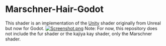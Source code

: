 # Marschner-Hair-Godot
This shader is an implementation of the [Unity](https://github.com/maajor/Marschner-Hair-Unity) shader originally from Unreal but now for Godot.
[![Screenshot.png](https://i.postimg.cc/NGSFZr2h/Screenshot.png)](https://postimg.cc/yWh7ZxTn)
Note: For now, this repository does not include the fur shader or the kajiya kay shader, only the Marschner shader.
